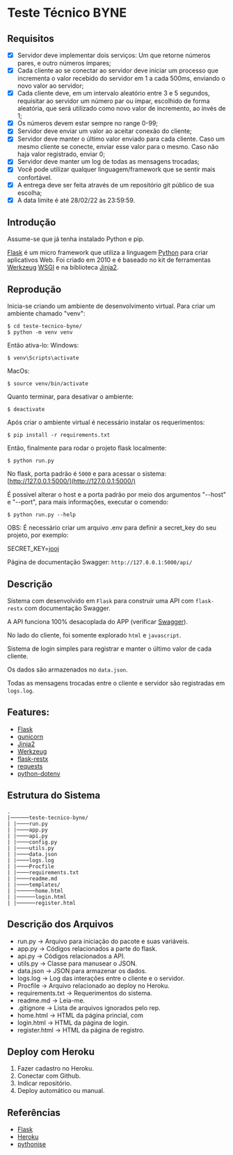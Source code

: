 #  Teste Técnico BYNE

## Requisitos

- [x] Servidor deve implementar dois serviços: Um que retorne números pares, e outro números ímpares;
- [x] Cada cliente ao se conectar ao servidor deve iniciar um processo que incrementa o valor recebido do servidor em 1 a cada 500ms, enviando o novo valor ao servidor;
- [x] Cada cliente deve, em um intervalo aleatório entre 3 e 5 segundos, requisitar ao servidor um número par ou ímpar, escolhido de forma aleatória, que será utilizado como novo valor de incremento, ao invés de 1;
- [x] Os números devem estar sempre no range 0-99;
- [x] Servidor deve enviar um valor ao aceitar conexão do cliente;
- [x] Servidor deve manter o último valor enviado para cada cliente. Caso um mesmo cliente se conecte, enviar esse valor para o mesmo. Caso não haja valor registrado, enviar 0;
- [x] Servidor deve manter um log de todas as mensagens trocadas;
- [x] Você pode utilizar qualquer linguagem/framework que se sentir mais confortável.
- [x] A entrega deve ser feita através de um repositório git público de sua escolha;
- [x] A data limite é até 28/02/22 às 23:59:59.

## Introdução

Assume-se que já tenha instalado Python e pip.

[Flask](https://flask.palletsprojects.com/en/2.0.x/) é um micro framework que utiliza a linguagem [Python](https://www.python.org/) para criar aplicativos Web. Foi criado em 2010 e é baseado no kit de ferramentas [Werkzeug](https://werkzeug.palletsprojects.com/en/2.0.x/) [WSGI](https://wsgi.readthedocs.io/en/latest/) e na biblioteca [Jinja2](https://jinja.palletsprojects.com/en/3.0.x/).

## Reprodução

Inicia-se criando um ambiente de desenvolvimento virtual. Para criar um ambiente chamado "venv":

```
$ cd teste-tecnico-byne/
$ python -m venv venv
```

Então ativa-lo:
Windows:
```
$ venv\Scripts\activate
```
MacOs:
```
$ source venv/bin/activate
```

Quanto terminar, para desativar o ambiente:

```
$ deactivate
```

Após criar o ambiente virtual é necessário instalar os requerimentos:

```
$ pip install -r requirements.txt
```

Então, finalmente para rodar o projeto flask localmente:

```
$ python run.py
```

No flask, porta padrão é `5000` e para acessar o sistema: [http://127.0.0.1:5000/](http://127.0.0.1:5000/)

É possivel alterar o host e a porta padrão por meio dos argumentos "--host" e "--port", para mais informações, executar o comendo:

```
$ python run.py --help
```

OBS: É necessário criar um arquivo .env para definir a secret_key do seu projeto, por exemplo:

SECRET_KEY=[jooj](https://www.youtube.com/watch?v=Tgpd--iDqd4)

Página de documentação Swagger:  `http://127.0.0.1:5000/api/`


## Descrição

Sistema com desenvolvido em `Flask` para construir uma API com `flask-restx` com documentação Swagger.

A API funciona 100% desacoplada do APP (verificar [Swagger](http://teste-tecnico-byne.herokuapp.com/api/)).

No lado do cliente, foi somente explorado `html` e `javascript`.

Sistema de login simples para registrar e manter o último valor de cada cliente.

Os dados são armazenados no `data.json`.

Todas as mensagens trocadas entre o cliente e servidor são registradas em `logs.log`.

## Features:

- [Flask](https://flask.palletsprojects.com/en/2.0.x/)
- [gunicorn](https://gunicorn.org)
- [Jinja2](https://jinja.palletsprojects.com/en/3.0.x/)
- [Werkzeug](https://werkzeug.palletsprojects.com/en/2.0.x/)
- [flask-restx](https://flask-restx.readthedocs.io/en/latest/)
- [requests](https://docs.python-requests.org/en/latest/)
- [python-dotenv](https://pypi.org/project/python-dotenv/)

## Estrutura do Sistema
```
.
|──────teste-tecnico-byne/
| |────run.py
| |────app.py
| |────api.py
| |────config.py
| |────utils.py
| |────data.json
| |────logs.log
| |────Procfile
| |────requirements.txt
| |────readme.md
| |────templates/
| |──────home.html
| |──────login.html
| |──────register.html
```
## Descrição dos Arquivos

- run.py -> Arquivo para iniciação do pacote e suas variáveis.
- app.py -> Códigos relacionados a parte do flask.
- api.py -> Códigos relacionados a API.
- utils.py -> Classe para manusear o JSON.
- data.json -> JSON para armazenar os dados.
- logs.log -> Log das interações entre o cliente e o servidor.
- Procfile -> Arquivo relacionado ao deploy no Heroku.
- requirements.txt -> Requerimentos do sistema.
- readme.md -> Leia-me.
- .gitignore -> Lista de arquivos ignorados pelo rep.
- home.html -> HTML da página princial, com 
- login.html -> HTML da página de login.
- register.html -> HTML da página de registro.

## Deploy com Heroku

1. Fazer cadastro no Heroku.
2. Conectar com Github.
3. Indicar repositório.
4. Deploy automático ou manual.

## Referências

- [Flask](http://flask.pocoo.org/)
- [Heroku](https://devcenter.heroku.com/articles/getting-started-with-python)
- [pythonise](https://pythonise.com/series/learning-flask/your-first-flask-app)